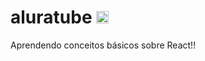 # aluratube <img style="width: 20px" src="https://upload.wikimedia.org/wikipedia/commons/thumb/a/a7/React-icon.svg/640px-React-icon.svg.png"/>

Aprendendo conceitos básicos sobre React!!
